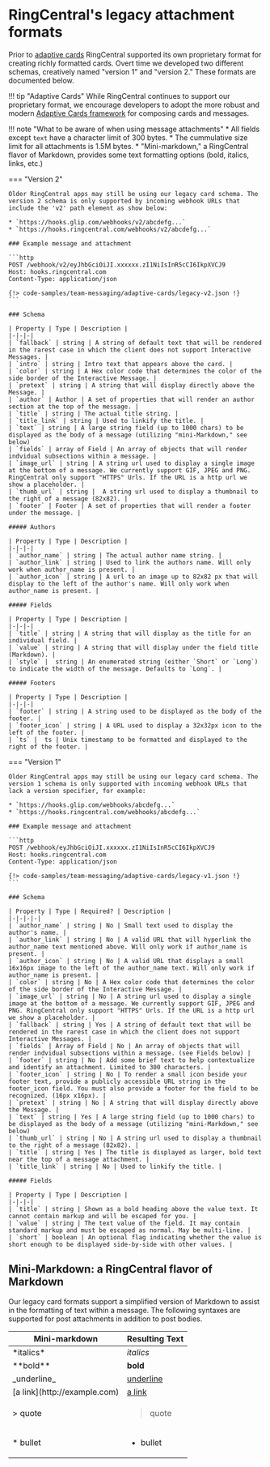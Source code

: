 # RingCentral's legacy attachment formats

Prior to [adaptive cards](../adaptive-cards/index.md) RingCentral supported its own proprietary format for creating richly formatted cards. Overt time we developed two different schemas, creatively named "version 1" and "version 2." These formats are documented below.

!!! tip "Adaptive Cards"
    While RingCentral continues to support our proprietary format, we encourage developers to adopt the more robust and modern [Adaptive Cards framework](../adaptive-cards/index.md) for composing cards and messages.
	
!!! note "What to be aware of when using message attachments"
    * All fields except `text` have a character limit of 300 bytes.
    * The cummulative size limit for all attachments is 1.5M bytes. 
    * "Mini-markdown," a RingCentral flavor of Markdown, provides some text formatting options (bold, italics, links, etc.)

=== "Version 2"

    Older RingCentral apps may still be using our legacy card schema. The version 2 schema is only supported by incoming webhook URLs that include the 'v2' path element as show below:

    * `https://hooks.glip.com/webhooks/v2/abcdefg...`
    * `https://hooks.ringcentral.com/webhooks/v2/abcdefg...`
		 
    ### Example message and attachment
	
	```http
    POST /webhook/v2/eyJhbGciOiJI.xxxxxx.zI1NiIsInR5cCI6IkpXVCJ9
    Host: hooks.ringcentral.com
    Content-Type: application/json
	
    {!> code-samples/team-messaging/adaptive-cards/legacy-v2.json !}
	```
	
    ### Schema

    | Property | Type | Description |
    |-|-|-|
    | `fallback` | string | A string of default text that will be rendered in the rarest case in which the client does not support Interactive Messages. |
    | `intro` | string | Intro text that appears above the card. |
    | `color` | string | A Hex color code that determines the color of the side border of the Interactive Message. |
    | `pretext` | string | A string that will display directly above the Message. |
    | `author` | Author | A set of properties that will render an author section at the top of the message. | 
    | `title` | string | The actual title string. |
    | `title_link` | string | Used to linkify the title. |
    | `text` | string | A large string field (up to 1000 chars) to be displayed as the body of a message (utilizing "mini-Markdown," see below)
    | `fields` | array of Field | An array of objects that will render indvidual subsections within a message. | 
    | `image_url` | string | A string url used to display a single image at the bottom of a message. We currently support GIF, JPEG and PNG. RingCentral only support "HTTPS" Urls. If the URL is a http url we show a placeholder. |
    | `thumb_url` | string |  A string url used to display a thumbnail to the right of a message (82x82). |
    | `footer` | Footer | A set of properties that will render a footer under the message. |

    ##### Authors

    | Property | Type | Description |
    |-|-|-|
    | `author_name` | string | The actual author name string. |
    | `author_link` | string | Used to link the authors name. Will only work when author_name is present. |
    | `author_icon` | string | A url to an image up to 82x82 px that will display to the left of the author's name. Will only work when author_name is present. |

    ##### Fields

    | Property | Type | Description |
    |-|-|-|
    | `title` | string | A string that will display as the title for an individual field. |
    | `value` | string | A string that will display under the field title (Markdown). |
    | `style` |  string | An enumerated string (either `Short` or `Long`) to indicate the width of the message. Defaults to `Long`. |

    ##### Footers

    | Property | Type | Description |
    |-|-|-|
    | `footer` | string | A string used to be displayed as the body of the footer. |
    | `footer_icon` | string | A URL used to display a 32x32px icon to the left of the footer. |
    | `ts` |  ts | Unix timestamp to be formatted and displayed to the right of the footer. |

=== "Version 1"

    Older RingCentral apps may still be using our legacy card schema. The version 1 schema is only supported with incoming webhook URLs that lack a version specifier, for example:

    * `https://hooks.glip.com/webhooks/abcdefg...`
    * `https://hooks.ringcentral.com/webhooks/abcdefg...`

    ### Example message and attachment

	```http
    POST /webhook/eyJhbGciOiJI.xxxxxx.zI1NiIsInR5cCI6IkpXVCJ9
    Host: hooks.ringcentral.com
    Content-Type: application/json

    {!> code-samples/team-messaging/adaptive-cards/legacy-v1.json !}
	```

    ### Schema

    | Property | Type | Required? | Description |
    |-|-|-|-|
    | `author_name` | string | No | Small text used to display the author's name. |
    | `author_link` | string | No | A valid URL that will hyperlink the author_name text mentioned above. Will only work if author_name is present. |
    | `author_icon` | string | No | A valid URL that displays a small 16x16px image to the left of the author_name text. Will only work if author_name is present. |
    | `color` | string | No | A Hex color code that determines the color of the side border of the Interactive Message. |
    | `image_url` | string | No | A string url used to display a single image at the bottom of a message. We currently support GIF, JPEG and PNG. RingCentral only support "HTTPS" Urls. If the URL is a http url we show a placeholder. |
    | `fallback` | string | Yes | A string of default text that will be rendered in the rarest case in which the client does not support Interactive Messages. |
    | `fields` | Array of Field | No | An array of objects that will render indvidual subsections within a message. (see Fields below) | 
    | `footer` | string | No | Add some brief text to help contextualize and identify an attachment. Limited to 300 characters. |
    | `footer_icon` | string | No | To render a small icon beside your footer text, provide a publicly accessible URL string in the footer_icon field. You must also provide a footer for the field to be recognized. (16px x16px). |
    | `pretext` | string | No | A string that will display directly above the Message. |
    | `text` | string | Yes | A large string field (up to 1000 chars) to be displayed as the body of a message (utilizing "mini-Markdown," see below)
    | `thumb_url` | string | No | A string url used to display a thumbnail to the right of a message (82x82). |
    | `title` | string | Yes | The title is displayed as larger, bold text near the top of a message attachment. |
    | `title_link` | string | No | Used to linkify the title. |

    ##### Fields

    | Property | Type | Description |
    |-|-|-|
    | `title` | string | Shown as a bold heading above the value text. It cannot contain markup and will be escaped for you. |
    | `value` | string | The text value of the field. It may contain standard markup and must be escaped as normal. May be multi-line. |
    | `short` | boolean | An optional flag indicating whether the value is short enough to be displayed side-by-side with other values. |

## Mini-Markdown: a RingCentral flavor of Markdown

Our legacy card formats support a simplified version of Markdown to assist in the formatting of text within a message. The following syntaxes are supported for post attachments in addition to post bodies.

<table class="table">
<thead>
<tr><th scope="col">Mini-markdown</th><th scope="col">Resulting Text</th></tr>
</thead>
<tbody>
<tr><td>*italics*</td><td><i>italics</i></td></tr>
<tr><td>**bold**</td><td><b>bold</b></td></tr>
<tr><td>_underline_</td><td><u>underline</u></td></tr>
<tr><td>[a link](http://example.com)</td><td><a href="http://example.com">a link</a></td></tr>
<tr><td>&gt; quote</td><td><blockquote>quote</blockquote></td></tr>
<tr><td>* bullet</td><td><ul><li>bullet</li></ul></td></tr>
</tbody>
</table>



